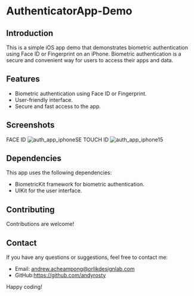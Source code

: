 # AuthenticatorApp-Demo

## Introduction
This is a simple iOS app demo that demonstrates biometric authentication using Face ID or Fingerprint on an iPhone. Biometric authentication is a secure and convenient way for users to access their apps and data.


## Features
- Biometric authentication using Face ID or Fingerprint.
- User-friendly interface.
- Secure and fast access to the app.

## Screenshots
FACE ID
![auth_app_iphoneSE](https://github.com/andyrosty/AuthenticatorApp-Demo/assets/16139474/548f4d9f-b76b-4d7f-ad78-db227462e837)
TOUCH ID
![auth_app_iphone15](https://github.com/andyrosty/AuthenticatorApp-Demo/assets/16139474/e097fba1-d2d0-4791-978d-e50778cb5303)




## Dependencies
This app uses the following dependencies:

- BiometricKit framework for biometric authentication.
- UIKit for the user interface.

## Contributing
Contributions are welcome!


## Contact
If you have any questions or suggestions, feel free to contact me:

- Email: andrew.acheampong@orlikdesignlab.com
- GitHub:https://github.com/andyrosty

Happy coding!
